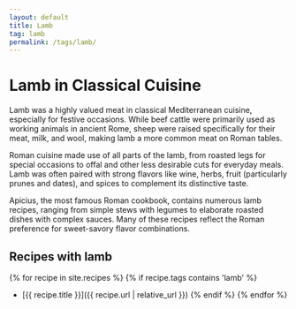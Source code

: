 ```yaml
---
layout: default
title: Lamb
tag: lamb
permalink: /tags/lamb/
---
```


# Lamb in Classical Cuisine

Lamb was a highly valued meat in classical Mediterranean cuisine, especially for festive occasions. While beef cattle were primarily used as working animals in ancient Rome, sheep were raised specifically for their meat, milk, and wool, making lamb a more common meat on Roman tables.

Roman cuisine made use of all parts of the lamb, from roasted legs for special occasions to offal and other less desirable cuts for everyday meals. Lamb was often paired with strong flavors like wine, herbs, fruit (particularly prunes and dates), and spices to complement its distinctive taste.

Apicius, the most famous Roman cookbook, contains numerous lamb recipes, ranging from simple stews with legumes to elaborate roasted dishes with complex sauces. Many of these recipes reflect the Roman preference for sweet-savory flavor combinations.

<!-- TODO: Add more historical context about lamb consumption in the classical world -->

## Recipes with lamb

{% for recipe in site.recipes %}
  {% if recipe.tags contains 'lamb' %}
  * [{{ recipe.title }}]({{ recipe.url | relative_url }})
  {% endif %}
{% endfor %}